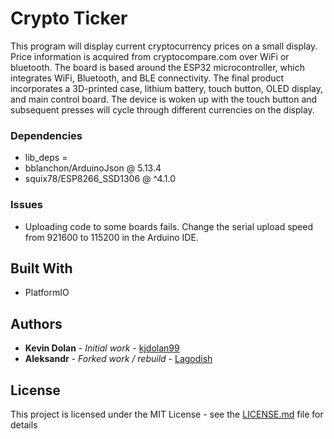 # Crypto Ticker

This program will display current cryptocurrency prices on a small display. Price information is acquired from cryptocompare.com over WiFi or bluetooth. The board is based around the ESP32 microcontroller, which integrates WiFi, Bluetooth, and BLE connectivity. The final product incorporates a 3D-printed case, lithium battery, touch button, OLED display, and main control board. The device is woken up with the touch button and subsequent presses will cycle through different currencies on the display.


### Dependencies 

* lib_deps =
*   bblanchon/ArduinoJson @  5.13.4
*   squix78/ESP8266_SSD1306 @ ^4.1.0

### Issues

* Uploading code to some boards fails. Change the serial upload speed from 921600 to 115200 in the Arduino IDE.

## Built With

* PlatformIO

## Authors

* **Kevin Dolan** - *Initial work* - [kjdolan99](https://github.com/kjdolan99)
* **Aleksandr** - *Forked work / rebuild* - [Lagodish](https://github.com/lagodish)

## License

This project is licensed under the MIT License - see the [LICENSE.md](LICENSE.md) file for details
